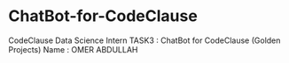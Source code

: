 # ChatBot-for-CodeClause
CodeClause Data Science Intern TASK3 : ChatBot for CodeClause (Golden Projects) Name : OMER ABDULLAH
